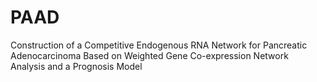 # PAAD
Construction of a Competitive Endogenous RNA Network for Pancreatic Adenocarcinoma Based on Weighted Gene Co-expression Network Analysis and a Prognosis Model
